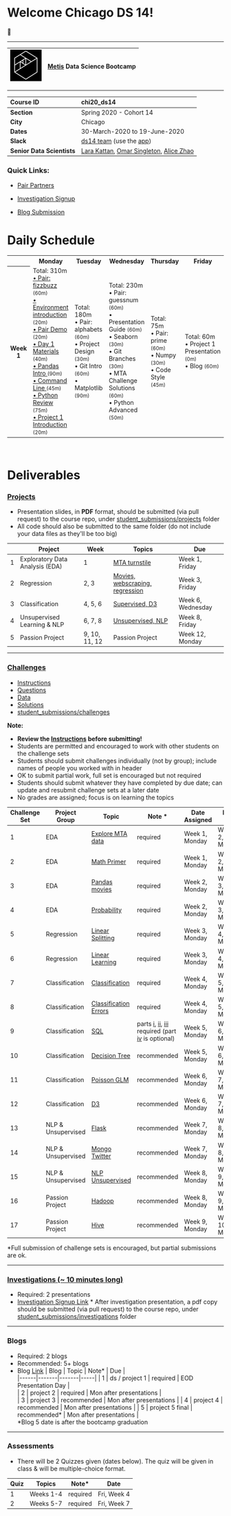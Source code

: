 
# Welcome Chicago DS 14!

:wave:

---

| ![Metis logo](/curriculum/project-01/day-1-materials/metis.png)      |  [Metis](http://www.thisismetis.com/) Data Science Bootcamp    |
|------|-------|  

---
| **Course ID**     |  chi20_ds14    |
|:------|:-------|
| **Section**   | Spring 2020 - Cohort 14  |  
| **City**  | Chicago |
| **Dates** | 30-March-2020 to 19-June-2020   |
| **Slack** |  [ds14 team](https://Spring-chi20-metis.slack.com/) (use the [app](https://slack.com/downloads)) |
| **Senior Data Scientists** |  [Lara Kattan](https://www.linkedin.com/in/lara-kattan), [Omar Singleton](https://www.linkedin.com/in/omarsingleton), [Alice Zhao](https://www.linkedin.com/in/alicexzhao) |

### Quick Links:
* [Pair Partners](https://drive.google.com/open?id=1rR_9mElpSFDZB08H9Mxg-tItiVWViZK0VzWerXVw_Dc)

* [Investigation Signup](https://drive.google.com/open?id=1TCC-MDjE11ULQAeBmGAMWw9X_bZbWwab1dXhjadAwA8)
* [Blog Submission](https://drive.google.com/open?id=1PrIeARJY8XNYQqyq2dRKsVRuFIul3w8HyFasoIGMIa0)




# Daily Schedule

<table>
 <tr>
  <th>
  </th>
  <th>
   Monday
  </th>
  <th>
   Tuesday
  </th>
  <th>
   Wednesday
  </th>
  <th>
   Thursday
  </th>
  <th>
   Friday
  </th>
 </tr>
 <tr>
  <th>
   Week 1
  </th>
  <td>
   Total: 310m
   <br/>
   <a href="pairs/fizzbuzz">
    • Pair: fizzbuzz
   </a>
   <small>
    (60m)
   </small>
   <br/>
   <a href="/curriculum/project-01/environment-intro">
    • Environment introduction
   </a>
   <small>
    (20m)
   </small>
   <br/>
   <a href="/curriculum/project-01/pair_demo">
    • Pair Demo
   </a>
   <small>
    (20m)
   </small>
   <br/>
   <a href="/curriculum/project-01/day-1-materials">
    • Day 1 Materials
   </a>
   <small>
    (40m)
   </small>
   <br/>
   <a href="/curriculum/project-01/pandas-intro">
    • Pandas Intro
   </a>
   <small>
    (90m)
   </small>
   <br/>
   <a href="/curriculum/project-01/command-line">
    • Command Line
   </a>
   <small>
    (45m)
   </small>
   <br/>
   <a href="/curriculum/project-01/python-review">
    • Python Review
   </a>
   <small>
    (75m)
   </small>
   <br/>
   <a href="/curriculum/project-01/project-01-introduction">
    • Project 1 Introduction
   </a>
   <small>
    (20m)
   </small>
   <br/>
  </td>
  <td>
   Total: 180m
   <br/>
   • Pair: alphabets
   <small>
    (60m)
   </small>
   <br/>
   • Project Design
   <small>
    (30m)
   </small>
   <br/>
   • Git Intro
   <small>
    (60m)
   </small>
   <br/>
   • Matplotlib
   <small>
    (90m)
   </small>
   <br/>
  </td>
  <td>
   Total: 230m
   <br/>
   • Pair: guessnum
   <small>
    (60m)
   </small>
   <br/>
   • Presentation Guide
   <small>
    (60m)
   </small>
   <br/>
   • Seaborn
   <small>
    (30m)
   </small>
   <br/>
   • Git Branches
   <small>
    (30m)
   </small>
   <br/>
   • MTA Challenge Solutions
   <small>
    (60m)
   </small>
   <br/>
   • Python Advanced
   <small>
    (50m)
   </small>
   <br/>
  </td>
  <td>
   Total: 75m
   <br/>
   • Pair: prime
   <small>
    (60m)
   </small>
   <br/>
   • Numpy
   <small>
    (30m)
   </small>
   <br/>
   • Code Style
   <small>
    (45m)
   </small>
   <br/>
  </td>
  <td>
   Total: 60m
   <br/>
   • Project 1 Presentation
   <small>
    (0m)
   </small>
   <br/>
   • Blog
   <small>
    (60m)
   </small>
   <br/>
  </td>
 </tr>
</table>
<br>

# Deliverables

### <a name="section-b"></a>[Projects](/projects)

* Presentation slides, in **PDF** format, should be submitted (via pull request) to the course repo, under [student_submissions/projects](/student_submissions/projects) folder
* All code should also be submitted to the same folder (do not include your data files as they'll be too big)

|    |Project | Week | Topics                 |  Due |
|----|----|-------|-------|----------|
| 1  | Exploratory Data Analysis (EDA)  | 1 | [MTA turnstile](/curriculum/project-01/project-01-introduction/project_01.md) | Week 1, Friday  |
| 2  | Regression  | 2, 3|  [Movies, webscraping, regression](/curriculum/project-02/project-02-introduction/project_02.md)  | Week 3, Friday |
| 3  | Classification | 4, 5, 6|  [Supervised, D3](/curriculum/project-03/project-03-introduction/project_03.md)        | Week 6, Wednesday |
| 4  | Unsupervised Learning & NLP | 6, 7, 8|  [Unsupervised, NLP](/curriculum/project-04/project-04-introduction/project_04.md) | Week 8, Friday  |
| 5  | Passion Project | 9, 10, 11, 12| Passion Project | Week 12, Monday |

---

### <a name="section-c"></a>[Challenges](/challenges)
 
* [Instructions](/challenges/README.md)
* [Questions](/challenges/challenges_questions)
* [Data](challenges/challenges_data)
* [Solutions](challenges/challenges_solutions)
* [student_submissions/challenges](/student_submissions/challenges)

**Note:**
* **Review the [Instructions](/challenges/README.md) before submitting!**
* Students are permitted and encouraged to work with other students on the challenge sets
* Students should submit challenges individually (not by group); include names of people you worked with in header
* OK to submit partial work, full set is encouraged but not required
* Students should submit whatever they have completed by due date; can update and resubmit challenge sets at a later date 
* No grades are assigned; focus is on learning the topics


| Challenge Set  | Project Group | Topic                 | Note * | Date Assigned   | Date Due      |
|----------------|---------------|-----------------------|---------------|------------|-------------|
| 1              | EDA        | [Explore MTA data](/challenges/challenges_questions/01-mta)      | required     | Week 1, Monday | Week 2, Monday  |
| 2              | EDA        | [Math Primer](/challenges/challenges_questions/02-primer)      | required     | Week 1, Monday | Week 2, Monday  |
| 3              | EDA        | [Pandas movies](/challenges/challenges_questions/03-pandas)                | required    | Week 2, Monday  |  Week 3, Monday   |
| 4              | EDA        | [Probability](/challenges/challenges_questions/04-probability)                | required    | Week 2, Monday | Week 3, Monday |
| 5              | Regression        | [Linear Splitting](/challenges/challenges_questions/05-linear_splitting)      | required    | Week 3, Monday | Week 4, Monday   |
| 6              | Regression        | [Linear Learning](/challenges/challenges_questions/06-linear_learning)       | required    | Week 3, Monday | Week 4, Monday |
| 7              | Classification       | [Classification](/challenges/challenges_questions/07-classification)        | required    | Week 4, Monday |   Week 5, Monday |
| 8              | Classification       | [Classification Errors](/challenges/challenges_questions/08-classification_errors) | required    | Week 4, Monday | Week 5, Monday |
| 9              | Classification       | [SQL](/challenges/challenges_questions/09-sql)                   | parts [i](/challenges/challenges_questions/09-sql/09_part_i_sql_w3school.md), [ii](/challenges/challenges_questions/09-sql/09_part_ii_sql_baseball.md), [iii](/challenges/challenges_questions/09-sql/09_part_iii_sql_soccer.md) required (part [iv](/challenges/challenges_questions/09-sql/09_part_iv_sql_tennis.md) is optional)    | Week 5, Monday | Week 6, Monday |
| 10             | Classification       | [Decision Tree](/challenges/challenges_questions/10-decision_tree)         |  recommended    | Week 5, Monday  | Week 6, Monday |
| 11             | Classification       | [Poisson GLM](/challenges/challenges_questions/11-poisson_glm)           | recommended     | Week 6, Monday |  Week 7, Monday    |
| 12             | Classification       | [D3](/challenges/challenges_questions/12-d3)                    | recommended    | Week 6, Monday | Week 7, Monday   |
| 13             | NLP & Unsupervised      | [Flask](/challenges/challenges_questions/13-flask)                 | recommended    | Week 7, Monday  | Week 8, Monday  |
| 14             | NLP & Unsupervised      | [Mongo Twitter](/challenges/challenges_questions/14-mongo_twitter)         | recommended    | Week 7, Monday | Week 8, Monday  |
| 15             | NLP & Unsupervised      | [NLP Unsupervised](/challenges/challenges_questions/15-nlp_unsup)      | recommended    | Week 8, Monday | Week 9, Monday  |
| 16             | Passion Project         | [Hadoop](/challenges/challenges_questions/16-hadoop)                | recommended    | Week 8, Monday | Week 9, Monday |
| 17             | Passion Project         | [Hive](/challenges/challenges_questions/17-hive)                  | recommended    | Week 9, Monday | Week 10, Monday |

*Full submission of challenge sets is encouraged, but partial submissions are ok. 

---

### <a name="section-f"></a>[Investigations (~ 10 minutes long)](/investigations)

* Required:  2 presentations
* [Investigation Signup Link](https://drive.google.com/open?id=1TCC-MDjE11ULQAeBmGAMWw9X_bZbWwab1dXhjadAwA8) * After investigation presentation, a pdf copy should be submitted (via pull request) to the course repo, under [student_submissions/investigations](/student_submissions/investigations) folder

---

### <a name="section-d"></a>Blogs
 
* Required:  2 blogs
* Recommended:  5+ blogs
* Blog [Link](https://drive.google.com/open?id=1PrIeARJY8XNYQqyq2dRKsVRuFIul3w8HyFasoIGMIa0) 
| Blog | Topic | Note* | Due |  
|------|-------|-------|-----|
| 1    | ds / project 1 | required | EOD Presentation Day |   
| 2    | project 2 | required |  Mon after presentations  |  
| 3    | project 3 | recommended |  Mon after presentations |
| 4    | project 4 | recommended | Mon after presentations |
| 5    | project 5 final | recommended* | Mon after presentations |  
*Blog 5 date is after the bootcamp graduation 

---

### <a name="section-e"></a>Assessments
 
* There will be 2 Quizzes given (dates below).  The quiz will be given in class & will be multiple-choice format.

| Quiz | Topics | Note* | Date |  
|------|-------|-------|-----|
| 1    | Weeks 1-4 | required | Fri, Week 4 |   
| 2    | Weeks 5-7 | required | Fri, Week 7 |  


